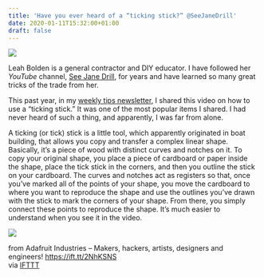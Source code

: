 ```yaml
---
title: 'Have you ever heard of a “ticking stick?” @SeeJaneDrill'
date: 2020-01-11T15:32:00+01:00
draft: false
---
```


![](https://cdn-blog.adafruit.com/uploads/2020/01/tickStick.jpg)

Leah Bolden is a general contractor and DIY educator. I have followed her _YouTube_ channel, [See Jane Drill](https://www.youtube.com/channel/UCraGaDLfWec67xl9FEPndtw), for years and have learned so many great tricks of the trade from her.

This past year, in my [weekly tips newsletter](https://www.getrevue.co/profile/garethbranwyn), I shared this video on how to use a “ticking stick.” It was one of the most popular items I shared. I had never heard of such a thing, and apparently, I was far from alone.

A ticking (or tick) stick is a little tool, which apparently originated in boat building, that allows you copy and transfer a complex linear shape. Basically, it’s a piece of wood with distinct curves and notches on it. To copy your original shape, you place a piece of cardboard or paper inside the shape, place the tick stick in the corners, and then you outline the stick on your cardboard. The curves and notches act as registers so that, once you’ve marked all of the points of your shape, you move the cardboard to where you want to reproduce the shape and use the outlines you’ve drawn with the stick to mark the corners of your shape. From there, you simply connect these points to reproduce the shape. It’s much easier to understand when you see it in the video.

![](https://cdn-blog.adafruit.com/uploads/2020/01/tickStick_4.jpg)

  
  
from Adafruit Industries – Makers, hackers, artists, designers and engineers! https://ift.tt/2NhKSNS  
via [IFTTT](https://ifttt.com/?ref=da&site=blogger)